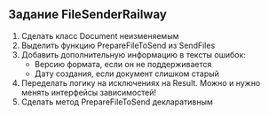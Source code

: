 ## Задание FileSenderRailway

1. Сделать класс Document неизменяемым
2. Выделить функцию PrepareFileToSend из SendFiles
3. Добавить дополнительную информацию в тексты ошибок:
	* Версию формата, если он не поддерживается
	* Дату создания, если документ слишком старый
4. Переделать логику на исключениях на Result<T>. 
Можно и нужно менять интерфейсы зависимостей!
5. Сделать метод PrepareFileToSend декларативным
